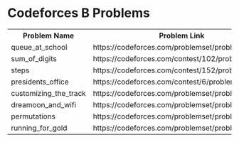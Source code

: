<h1>Codeforces B Problems</h1>
<table>
	<tr>
		<th>Problem Name</th>
		<th>Problem Link</th>
	</tr>
	<tr>
		<td>queue_at_school</td>
		<td>https://codeforces.com/problemset/problem/266/B</td>
	</tr>
	<tr>
		<td>sum_of_digits</td>
		<td>https://codeforces.com/contest/102/problem/B</td>
	</tr>
	<tr>
		<td>steps</td>
		<td>https://codeforces.com/contest/152/problem/B</td>
	</tr>
	<tr>
		<td>presidents_office</td>
		<td>https://codeforces.com/contest/6/problem/B</td>
	</tr>
	<tr>
		<td>customizing_the_track</td>
		<td>https://codeforces.com/problemset/problem/1543/B</td>
	</tr>
	<tr>
		<td>dreamoon_and_wifi</td>
		<td>https://codeforces.com/problemset/problem/476/B</td>
	</tr>
	<tr>
		<td>permutations</td>
		<td>https://codeforces.com/problemset/problem/124/B</td>
	</tr>
	<tr>
		<td>running_for_gold</td>
		<td>https://codeforces.com/problemset/problem/1552/B</td>
	</tr>
</table>

